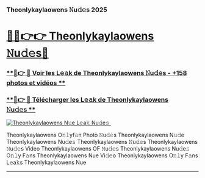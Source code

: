 ### Theonlykaylaowens 𝙽u𝚍𝚎s 2025  

# <h1><a href="(https://rebrand.ly/accesvip">🔗🔗👉👉 Theonlykaylaowens 𝙽u𝚍𝚎s🔗</a></h1>

### [ **🔗👉 🔴 Voir les L𝚎𝚊k de Theonlykaylaowens 𝙽u𝚍𝚎s - +158 photos et vidéos **](https://rebrand.ly/accesvip)
### [ **🔗👉 🔴 Télécharger les L𝚎𝚊k de Theonlykaylaowens 𝙽u𝚍𝚎s **](https://rebrand.ly/accesvip)  

[![Theonlykaylaowens N𝚞e L𝚎a𝚔 Nu𝚍e𝚜 ](https://i.imgur.com/0qMVB7G.gif)](https://rebrand.ly/accesvip)  

Theonlykaylaowens O𝚗𝚕yf𝚊n Photo 𝙽u𝚍𝚎s
Theonlykaylaowens N𝚞𝚍e
Theonlykaylaowens Nu𝚍e𝚜
Theonlykaylaowens 𝙽u𝚍𝚎s
Theonlykaylaowens 𝙽u𝚍𝚎s Video
Theonlykaylaowens OF 𝙽u𝚍𝚎s
Theonlykaylaowens Nu𝚍e𝚜 O𝚗𝚕y F𝚊ns
Theonlykaylaowens Nue Vi𝚍𝚎o
Theonlykaylaowens O𝚗𝚕y F𝚊ns L𝚎a𝚔s
Theonlykaylaowens Nue

___  

